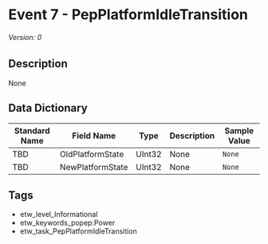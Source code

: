 # Event 7 - PepPlatformIdleTransition
###### Version: 0

## Description
None

## Data Dictionary
|Standard Name|Field Name|Type|Description|Sample Value|
|---|---|---|---|---|
|TBD|OldPlatformState|UInt32|None|`None`|
|TBD|NewPlatformState|UInt32|None|`None`|

## Tags
* etw_level_Informational
* etw_keywords_popep:Power
* etw_task_PepPlatformIdleTransition